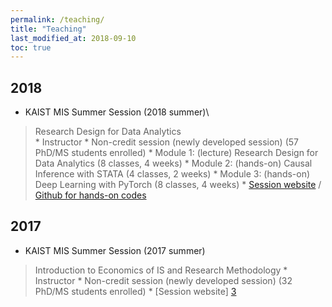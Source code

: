 ```yaml
---
permalink: /teaching/
title: "Teaching"
last_modified_at: 2018-09-10
toc: true
---
```



## 2018
* KAIST MIS Summer Session (2018 summer)\
> Research Design for Data Analytics	
	* Instructor
	* Non-credit session (newly developed session) (57 PhD/MS students enrolled)
	* Module 1: (lecture) Research Design for Data Analytics (8 classes, 4 weeks)
	* Module 2: (hands-on) Causal Inference with STATA (4 classes, 2 weeks)
	* Module 3: (hands-on) Deep Learning with PyTorch (8 classes, 4 weeks)
	* [Session website][1] / [Github for hands-on codes][2]



## 2017
* KAIST MIS Summer Session (2017 summer)
> Introduction to Economics of IS and Research Methodology
	* Instructor
	* Non-credit session (newly developed session) (32 PhD/MS students enrolled)
	* [Session website] [3]

[1]: https://sites.google.com/view/kaist-mis-session2018
[2]: https://github.com/jiyong-park/kaist-summer-session2018
[3]: https://sites.google.com/view/kaist-mis-session2017
